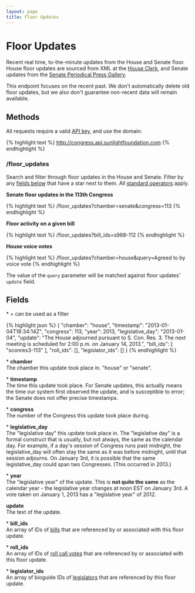 ```yaml
---
layout: page
title: Floor Updates
---
```

# Floor Updates

Recent real time, to-the-minute updates from the House and Senate floor. House floor updates are sourced from XML at the [House Clerk](http://clerk.house.gov/floorsummary/floor.aspx), and Senate updates from the [Senate Periodical Press Gallery](http://www.senate.gov/galleries/pdcl/index.htm).

This endpoint focuses on the recent past. We don't automatically delete old floor updates, but we also don't guarantee non-recent data will remain available.

## Methods

All requests require a valid [API key](index.html#parameters/api-key), and use the domain:

{% highlight text %}
http://congress.api.sunlightfoundation.com
{% endhighlight %}

### /floor_updates

Search and filter through floor updates in the House and Senate. Filter by any [fields below](#fields) that have a star next to them. All [standard operators](index.html#parameters/operators) apply.

**Senate floor updates in the 113th Congress**

{% highlight text %}
/floor_updates?chamber=senate&congress=113
{% endhighlight %}

**Floor activity on a given bill**

{% highlight text %}
/floor_updates?bill_ids=s968-112
{% endhighlight %}

**House voice votes**

{% highlight text %}
/floor_updates?chamber=house&query=Agreed to by voice vote
{% endhighlight %}

The value of the `query` parameter will be matched against floor updates' `update` field.

## Fields

\* = can be used as a filter

{% highlight json %}
{
"chamber": "house",
"timestamp": "2013-01-04T18:34:14Z",
"congress": 113,
"year": 2013,
"legislative_day": "2013-01-04",
"update": "The House adjourned pursuant to S. Con. Res. 3. The next meeting is scheduled for 2:00 p.m. on January 14, 2013.",
"bill_ids": [
  "sconres3-113"
],
"roll_ids": [],
"legislator_ids": []
}
{% endhighlight %}

\* **chamber**<br/>
The chamber this update took place in. "house" or "senate".

\* **timestamp**<br/>
The time this update took place. For Senate updates, this actually means the time our system first observed the update, and is susceptible to error; the Senate does not offer precise timestamps.

\* **congress**<br/>
The number of the Congress this update took place during.

\* **legislative_day**<br/>
The "legislative day" this update took place in. The "legislative day" is a formal construct that is usually, but not always, the same as the calendar day. For example, if a day's session of Congress runs past midnight, the legislative_day will often stay the same as it was before midnight, until that session adjourns. On January 3rd, it is possible that the same legislative_day could span two Congresses. (This occurred in 2013.)

\* **year**<br/>
The "legislative year" of the update. This is **not quite the same** as the calendar year - the legislative year changes at noon EST on January 3rd. A vote taken on January 1, 2013 has a "legislative year" of 2012.

**update**<br/>
The text of the update.

\* **bill_ids**<br/>
An array of IDs of [bills](bills.html) that are referenced by or associated with this floor update.

\* **roll_ids**<br/>
An array of IDs of [roll call votes](votes.html) that are referenced by or associated with this floor update.

\* **legislator_ids**<br/>
An array of bioguide IDs of [legislators](legislators.html) that are referenced by this floor update.